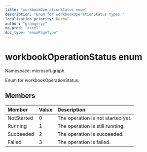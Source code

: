 ```yaml
---
title: "workbookOperationStatus enum"
description: "Enum for workbookOperationStatus types."
localization_priority: Normal
author: "grangeryy"
ms.prod: "excel"
doc_type: "enumPageType"
---
```


# workbookOperationStatus enum

Namespace: microsoft.graph

Enum for workbookOperationStatus.

## Members

|Member|Value|Description|
|:---|:---|:---|
|NotStarted|0| The operation is not started yet.|
|Running|1| The operation is still running.|
|Succeeded|2| The operation is succeeded.|
|Failed|3| The operation is failed.|
